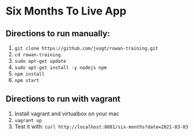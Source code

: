 # Six Months To Live App
## Directions to run manually:

1. `git clone https://github.com/jvogt/rowan-training.git`
1. `cd rowan-training`
1. `sudo apt-get update`
1. `sudo apt-get install -y nodejs npm`
1. `npm install`
1. `npm start`

## Directions to run with vagrant
1. Install vagrant and virtualbox on your mac
1. `vagrant up`
1. Test it with: `curl http://localhost:8081/six-months?date=2021-03-03`
